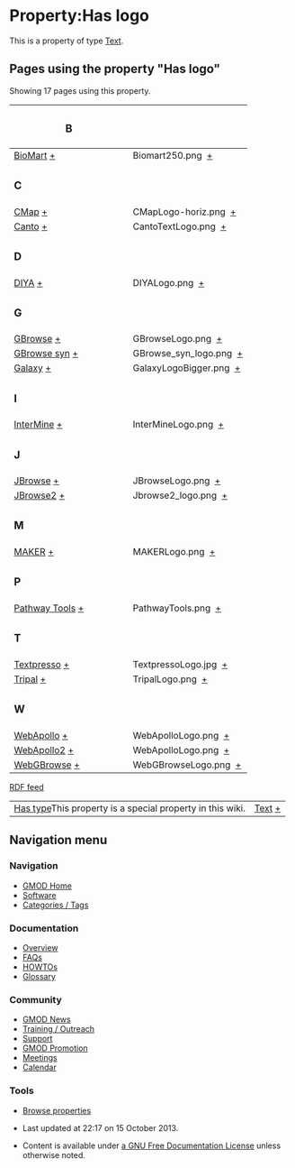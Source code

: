 



<span id="top"></span>




# <span dir="auto">Property:Has logo</span>









This is a property of type
[Text](Special%253ATypes/Text "Special%253ATypes/Text").

  
<span id="SMWResults"></span>



## Pages using the property "Has logo"

Showing 17 pages using this property.

<table style="width: 100%; ">
<colgroup>
<col style="width: 50%" />
<col style="width: 50%" />
</colgroup>
<thead>
<tr class="header">
<th class="smwpropname"><h3 id="b">B</h3></th>
<th></th>
</tr>
</thead>
<tbody>
<tr class="odd">
<td class="smwpropname"><a href="BioMart"
title="BioMart">BioMart</a> <span class="smwbrowse"><a
href="Special%253ABrowse/BioMart"
title="Special%253ABrowse/BioMart">+</a></span></td>
<td class="smwprops">Biomart250.png  <span class="smwsearch"><a
href="Special%253ASearchByProperty/Has-20logo/Biomart250.png"
title="Special%253ASearchByProperty/Has-20logo/Biomart250.png">+</a></span></td>
</tr>
<tr class="even">
<td class="smwpropname"><h3 id="c">C</h3></td>
<td></td>
</tr>
<tr class="odd">
<td class="smwpropname"><a href="CMap.1" title="CMap">CMap</a> <span
class="smwbrowse"><a href="Special%253ABrowse/CMap"
title="Special%253ABrowse/CMap">+</a></span></td>
<td class="smwprops">CMapLogo-horiz.png  <span class="smwsearch"><a
href="Special%253ASearchByProperty/Has-20logo/CMapLogo-2Dhoriz.png"
title="Special%253ASearchByProperty/Has-20logo/CMapLogo-2Dhoriz.png">+</a></span></td>
</tr>
<tr class="even">
<td class="smwpropname"><a href="Canto" title="Canto">Canto</a> <span
class="smwbrowse"><a href="Special%253ABrowse/Canto"
title="Special%253ABrowse/Canto">+</a></span></td>
<td class="smwprops">CantoTextLogo.png  <span class="smwsearch"><a
href="Special%253ASearchByProperty/Has-20logo/CantoTextLogo.png"
title="Special%253ASearchByProperty/Has-20logo/CantoTextLogo.png">+</a></span></td>
</tr>
<tr class="odd">
<td class="smwpropname"><h3 id="d">D</h3></td>
<td></td>
</tr>
<tr class="even">
<td class="smwpropname"><a href="DIYA" title="DIYA">DIYA</a> <span
class="smwbrowse"><a href="Special%253ABrowse/DIYA"
title="Special%253ABrowse/DIYA">+</a></span></td>
<td class="smwprops">DIYALogo.png  <span class="smwsearch"><a
href="Special%253ASearchByProperty/Has-20logo/DIYALogo.png"
title="Special%253ASearchByProperty/Has-20logo/DIYALogo.png">+</a></span></td>
</tr>
<tr class="odd">
<td class="smwpropname"><h3 id="g">G</h3></td>
<td></td>
</tr>
<tr class="even">
<td class="smwpropname"><a href="GBrowse.1"
title="GBrowse">GBrowse</a> <span class="smwbrowse"><a
href="Special%253ABrowse/GBrowse"
title="Special%253ABrowse/GBrowse">+</a></span></td>
<td class="smwprops">GBrowseLogo.png  <span class="smwsearch"><a
href="Special%253ASearchByProperty/Has-20logo/GBrowseLogo.png"
title="Special%253ASearchByProperty/Has-20logo/GBrowseLogo.png">+</a></span></td>
</tr>
<tr class="odd">
<td class="smwpropname"><a href="GBrowse_syn.1"
title="GBrowse syn">GBrowse syn</a> <span class="smwbrowse"><a
href="Special%253ABrowse/GBrowse-20syn"
title="Special%253ABrowse/GBrowse-20syn">+</a></span></td>
<td class="smwprops">GBrowse_syn_logo.png  <span class="smwsearch"><a
href="Special%253ASearchByProperty/Has-20logo/GBrowse_syn_logo.png"
title="Special%253ASearchByProperty/Has-20logo/GBrowse syn logo.png">+</a></span></td>
</tr>
<tr class="even">
<td class="smwpropname"><a href="Galaxy.1"
title="Galaxy">Galaxy</a> <span class="smwbrowse"><a
href="Special%253ABrowse/Galaxy"
title="Special%253ABrowse/Galaxy">+</a></span></td>
<td class="smwprops">GalaxyLogoBigger.png  <span class="smwsearch"><a
href="Special%253ASearchByProperty/Has-20logo/GalaxyLogoBigger.png"
title="Special%253ASearchByProperty/Has-20logo/GalaxyLogoBigger.png">+</a></span></td>
</tr>
<tr class="odd">
<td class="smwpropname"><h3 id="i">I</h3></td>
<td></td>
</tr>
<tr class="even">
<td class="smwpropname"><a href="InterMine"
title="InterMine">InterMine</a> <span class="smwbrowse"><a
href="Special%253ABrowse/InterMine"
title="Special%253ABrowse/InterMine">+</a></span></td>
<td class="smwprops">InterMineLogo.png  <span class="smwsearch"><a
href="Special%253ASearchByProperty/Has-20logo/InterMineLogo.png"
title="Special%253ASearchByProperty/Has-20logo/InterMineLogo.png">+</a></span></td>
</tr>
<tr class="odd">
<td class="smwpropname"><h3 id="j">J</h3></td>
<td></td>
</tr>
<tr class="even">
<td class="smwpropname"><a href="JBrowse.1"
title="JBrowse">JBrowse</a> <span class="smwbrowse"><a
href="Special%253ABrowse/JBrowse"
title="Special%253ABrowse/JBrowse">+</a></span></td>
<td class="smwprops">JBrowseLogo.png  <span class="smwsearch"><a
href="Special%253ASearchByProperty/Has-20logo/JBrowseLogo.png"
title="Special%253ASearchByProperty/Has-20logo/JBrowseLogo.png">+</a></span></td>
</tr>
<tr class="odd">
<td class="smwpropname"><a href="JBrowse2"
title="JBrowse2">JBrowse2</a> <span class="smwbrowse"><a
href="Special%253ABrowse/JBrowse2"
title="Special%253ABrowse/JBrowse2">+</a></span></td>
<td class="smwprops">Jbrowse2_logo.png  <span class="smwsearch"><a
href="Special%253ASearchByProperty/Has-20logo/Jbrowse2_logo.png"
title="Special%253ASearchByProperty/Has-20logo/Jbrowse2 logo.png">+</a></span></td>
</tr>
<tr class="even">
<td class="smwpropname"><h3 id="m">M</h3></td>
<td></td>
</tr>
<tr class="odd">
<td class="smwpropname"><a href="MAKER.1" title="MAKER">MAKER</a> <span
class="smwbrowse"><a href="Special%253ABrowse/MAKER"
title="Special%253ABrowse/MAKER">+</a></span></td>
<td class="smwprops">MAKERLogo.png  <span class="smwsearch"><a
href="Special%253ASearchByProperty/Has-20logo/MAKERLogo.png"
title="Special%253ASearchByProperty/Has-20logo/MAKERLogo.png">+</a></span></td>
</tr>
<tr class="even">
<td class="smwpropname"><h3 id="p">P</h3></td>
<td></td>
</tr>
<tr class="odd">
<td class="smwpropname"><a href="Pathway_Tools.1"
title="Pathway Tools">Pathway Tools</a> <span class="smwbrowse"><a
href="Special%253ABrowse/Pathway-20Tools"
title="Special%253ABrowse/Pathway-20Tools">+</a></span></td>
<td class="smwprops">PathwayTools.png  <span class="smwsearch"><a
href="Special%253ASearchByProperty/Has-20logo/PathwayTools.png"
title="Special%253ASearchByProperty/Has-20logo/PathwayTools.png">+</a></span></td>
</tr>
<tr class="even">
<td class="smwpropname"><h3 id="t">T</h3></td>
<td></td>
</tr>
<tr class="odd">
<td class="smwpropname"><a href="Textpresso"
title="Textpresso">Textpresso</a> <span class="smwbrowse"><a
href="Special%253ABrowse/Textpresso"
title="Special%253ABrowse/Textpresso">+</a></span></td>
<td class="smwprops">TextpressoLogo.jpg  <span class="smwsearch"><a
href="Special%253ASearchByProperty/Has-20logo/TextpressoLogo.jpg"
title="Special%253ASearchByProperty/Has-20logo/TextpressoLogo.jpg">+</a></span></td>
</tr>
<tr class="even">
<td class="smwpropname"><a href="Tripal.1"
title="Tripal">Tripal</a> <span class="smwbrowse"><a
href="Special%253ABrowse/Tripal"
title="Special%253ABrowse/Tripal">+</a></span></td>
<td class="smwprops">TripalLogo.png  <span class="smwsearch"><a
href="Special%253ASearchByProperty/Has-20logo/TripalLogo.png"
title="Special%253ASearchByProperty/Has-20logo/TripalLogo.png">+</a></span></td>
</tr>
<tr class="odd">
<td class="smwpropname"><h3 id="w">W</h3></td>
<td></td>
</tr>
<tr class="even">
<td class="smwpropname"><a href="WebApollo.1"
title="WebApollo">WebApollo</a> <span class="smwbrowse"><a
href="Special%253ABrowse/WebApollo"
title="Special%253ABrowse/WebApollo">+</a></span></td>
<td class="smwprops">WebApolloLogo.png  <span class="smwsearch"><a
href="Special%253ASearchByProperty/Has-20logo/WebApolloLogo.png"
title="Special%253ASearchByProperty/Has-20logo/WebApolloLogo.png">+</a></span></td>
</tr>
<tr class="odd">
<td class="smwpropname"><a href="WebApollo2"
title="WebApollo2">WebApollo2</a> <span class="smwbrowse"><a
href="Special%253ABrowse/WebApollo2"
title="Special%253ABrowse/WebApollo2">+</a></span></td>
<td class="smwprops">WebApolloLogo.png  <span class="smwsearch"><a
href="Special%253ASearchByProperty/Has-20logo/WebApolloLogo.png"
title="Special%253ASearchByProperty/Has-20logo/WebApolloLogo.png">+</a></span></td>
</tr>
<tr class="even">
<td class="smwpropname"><a href="WebGBrowse.1"
title="WebGBrowse">WebGBrowse</a> <span class="smwbrowse"><a
href="Special%253ABrowse/WebGBrowse"
title="Special%253ABrowse/WebGBrowse">+</a></span></td>
<td class="smwprops">WebGBrowseLogo.png  <span class="smwsearch"><a
href="Special%253ASearchByProperty/Has-20logo/WebGBrowseLogo.png"
title="Special%253ASearchByProperty/Has-20logo/WebGBrowseLogo.png">+</a></span></td>
</tr>
</tbody>
</table>




</span><span class="smwrdflink"><span class="rdflink">[RDF
feed](http://gmod.org/wiki/Special:ExportRDF/Property%253AHas_logo "Special:ExportRDF/Property:Has logo")</span></span>

|  |  |
|----|----|
| <span class="smw-highlighter" data-type="1" state="inline" data-title="Property"><span class="smwbuiltin">[Has type](Property%253AHas_type "Property:Has type")</span><span class="smwttcontent">This property is a special property in this wiki.</span></span> | [Text](Special%253ATypes/Text "Special%253ATypes/Text") <span class="smwsearch">[+](Special%253ASearchByProperty/Has-20type/Text "Special%253ASearchByProperty/Has-20type/Text")</span> |






## Navigation menu









### Navigation



- <span id="n-GMOD-Home">[GMOD Home](Main_Page)</span>
- <span id="n-Software">[Software](GMOD_Components)</span>
- <span id="n-Categories-.2F-Tags">[Categories /
  Tags](Categories)</span>




### Documentation



- <span id="n-Overview">[Overview](Overview)</span>
- <span id="n-FAQs">[FAQs](Category%253AFAQ)</span>
- <span id="n-HOWTOs">[HOWTOs](Category%253AHOWTO)</span>
- <span id="n-Glossary">[Glossary](Glossary)</span>




### Community



- <span id="n-GMOD-News">[GMOD News](GMOD_News)</span>
- <span id="n-Training-.2F-Outreach">[Training /
  Outreach](Training_and_Outreach)</span>
- <span id="n-Support">[Support](Support)</span>
- <span id="n-GMOD-Promotion">[GMOD Promotion](GMOD_Promotion)</span>
- <span id="n-Meetings">[Meetings](Meetings)</span>
- <span id="n-Calendar">[Calendar](Calendar)</span>




### Tools

- <span id="t-smwbrowselink"><a href="Special%253ABrowse/Property%253AHas_logo" rel="smw-browse">Browse
  properties</a></span>



- <span id="footer-info-lastmod">Last updated at 22:17 on 15 October
  2013.</span>
<!-- - <span id="footer-info-viewcount">9,791 page views.</span> -->
- <span id="footer-info-copyright">Content is available under
  <a href="http://www.gnu.org/licenses/fdl-1.3.html" class="external"
  rel="nofollow">a GNU Free Documentation License</a> unless otherwise
  noted.</span>

<!-- -->



<!-- -->




